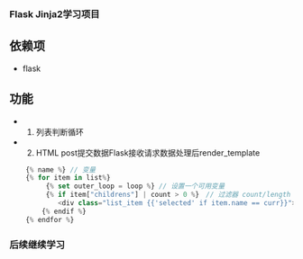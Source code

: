 ### Flask Jinja2学习项目

## 依赖项
- flask

## 功能
- 1. 列表判断循环
- 2. HTML post提交数据Flask接收请求数据处理后render_template

```javascript
    {% name %} // 变量
    {% for item in list%}
         {% set outer_loop = loop %} // 设置一个可用变量
         {% if item["childrens"] | count > 0 %}　// 过滤器 count/length
            <div class="list_item {{'selected' if item.name == curr}}"></div>　// DOM节点中进行动态绑定
        {% endif %}
    {% endfor %}
```

### 后续继续学习